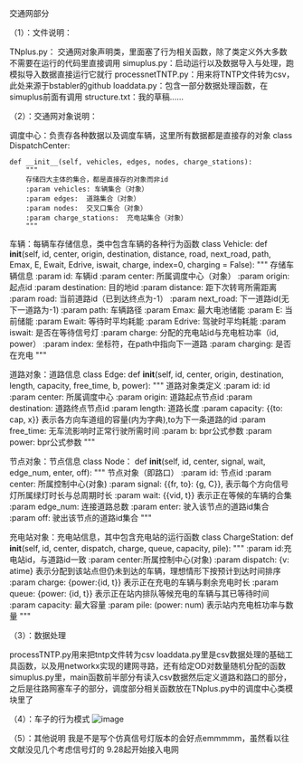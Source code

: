交通网部分

（1）：文件说明：

TNplus.py： 交通网对象声明类，里面塞了行为相关函数，除了类定义外大多数不需要在运行的代码里直接调用
simuplus.py：启动运行以及数据导入与处理，跑模拟导入数据直接运行它就行
processnetTNTP.py：用来将TNTP文件转为csv，此处来源于bstabler的github
loaddata.py：包含一部分数据处理函数，在simuplus前面有调用
structure.txt：我的草稿......



（2）：交通网对象说明：

调度中心：负责存各种数据以及调度车辆，这里所有数据都是直接存的对象
class DispatchCenter:

    def __init__(self, vehicles, edges, nodes, charge_stations):
        """
        存储四大主体的集合，都是直接存的对象而非id
        :param vehicles: 车辆集合（对象）
        :param edges:  道路集合（对象）
        :param nodes:  交叉口集合（对象）
        :param charge_stations:  充电站集合（对象）
        """

车辆：每辆车存储信息，类中包含车辆的各种行为函数
class Vehicle: 
    def __init__(self, id, center, origin, destination, distance, road, next_road, path, Emax, E, Ewait, Edrive, iswait, charge, index=0, charging = False):
        """
        存储车辆信息
        :param id: 车辆id
        :param center: 所属调度中心（对象）
        :param origin: 起点id
        :param destination: 目的地id
        :param distance: 距下次转弯所需距离
        :param road: 当前道路id（已到达终点为-1）
        :param next_road: 下一道路id(无下一道路为-1)
        :param path: 车辆路径
        :param Emax: 最大电池储能
        :param E: 当前储能
        :param Ewait: 等待时平均耗能
        :param Edrive: 驾驶时平均耗能
        :param iswait: 是否在等待信号灯
        :param charge: 分配的充电站id与充电桩功率（id, power）
        :param index: 坐标符，在path中指向下一道路
        :param charging: 是否在充电
        """


道路对象：道路信息
class Edge: 
    def __init__(self, id, center, origin, destination, length, capacity, free_time, b, power):
        """
        道路对象类定义
        :param id: id
        :param center: 所属调度中心
        :param origin: 道路起点节点id
        :param destination: 道路终点节点id
        :param length: 道路长度
        :param capacity: {{to: cap, x}} 表示各方向车道组的容量(内为字典),to为下一条道路的id
        :param free_time: 无车流影响时正常行驶所需时间
        :param b: bpr公式参数
        :param power: bpr公式参数
        """


节点对象：节点信息
class Node：
    def __init__(self, id, center, signal, wait, edge_num, enter, off):
        """
        节点对象（即路口）
        :param id: 节点id
        :param center: 所属控制中心(对象)
        :param signal: {{fr, to}: {g, C}}, 表示每个方向信号灯所属绿灯时长与总周期时长
        :param wait: {{vid, t}} 表示正在等候的车辆的合集
        :param edge_num: 连接道路总数
        :param enter: 驶入该节点的道路id集合
        :param off: 驶出该节点的道路id集合
        """

充电站对象：充电站信息，其中包含充电站的运行函数
class ChargeStation:
    def __init__(self, id, center, dispatch, charge, queue, capacity, pile):
        """
        :param id:充电站id，与道路id一致
        :param center:所属控制中心(对象)
        :param dispatch: {v: atime} 表示分配到该站点但仍未到达的车辆，理想情形下按预计到达时间排序
        :param charge: {power:{id, t}} 表示正在充电的车辆与剩余充电时长
        :param queue: {power: {id, t}} 表示正在站内排队等候充电的车辆与其已等待时间
        :param capacity: 最大容量
        :param pile: (power: num) 表示站内充电桩功率与数量
        """



（3）：数据处理

processTNTP.py用来把tntp文件转为csv
loaddata.py里是csv数据处理的基础工具函数，以及用networkx实现的建网寻路，还有给定OD对数量随机分配的函数
simuplus.py里，main函数前半部分有读入csv数据然后定义道路和路口的部分，之后是往路网塞车子的部分，调度部分相关函数放在TNplus.py中的调度中心类模块里了



（4）：车子的行为模式
![image](https://github.com/user-attachments/assets/2cb77a74-2520-456d-9ba7-d25084b372cf)


（5）：其他说明
我是不是写个仿真信号灯版本的会好点emmmmm，虽然看以往文献没见几个考虑信号灯的
9.28起开始接入电网

